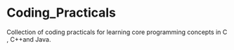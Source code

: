 # Coding_Practicals
Collection of coding practicals for learning core programming concepts in C , C++and Java.
